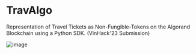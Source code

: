 # TravAlgo
Representation of Travel Tickets as Non-Fungible-Tokens on the Algorand Blockchain using a Python SDK. (VinHack'23 Submission)

![image](https://user-images.githubusercontent.com/110327345/212464284-0404904d-bdf0-4a40-8e5e-bfe9dbd4f333.png)
